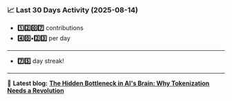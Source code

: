 <!--START_STATS-->
### 📈 Last 30 Days Activity (2025-08-14)  
- **1️⃣2️⃣0️⃣7️⃣** contributions  
- **4️⃣0️⃣•2️⃣3️⃣** per day
---
- **7️⃣5️⃣** day streak!
---
📝 **Latest blog:** [**The Hidden Bottleneck in AI's Brain: Why Tokenization Needs a Revolution**](https://andriak.com/blog/tokenization-revolution)
<!--END_STATS-->
